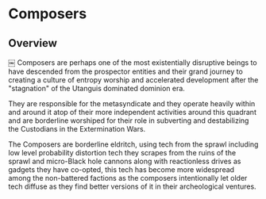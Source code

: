 # Composers


## Overview
￼
Composers are perhaps one of the most existentially disruptive beings to have descended from the prospector entities and their grand journey to creating a culture of entropy worship and accelerated development after the "stagnation" of the Utanguis dominated dominion era.

They are responsible for the metasyndicate and they operate heavily within and around it atop of their more independent activities around this quadrant and are borderline worshiped for their role in subverting and destabilizing the Custodians in the Extermination Wars.

The Composers are borderline eldritch, using tech from the sprawl including low level probability distortion tech they scrapes from the ruins of the sprawl and micro-Black hole cannons along with reactionless drives as gadgets they have co-opted, this tech has become more widespread among the non-battered factions as the composers intentionally let older tech diffuse as they find better versions of it in their archeological ventures.
